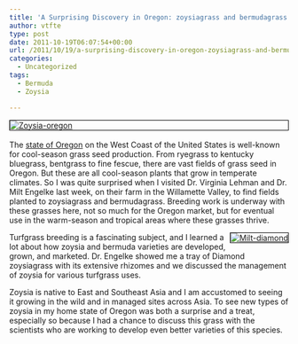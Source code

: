 ```yaml
---
title: 'A Surprising Discovery in Oregon: zoysiagrass and bermudagrass'
author: vtfte
type: post
date: 2011-10-19T06:07:54+00:00
url: /2011/10/19/a-surprising-discovery-in-oregon-zoysiagrass-and-bermudagrass/
categories:
  - Uncategorized
tags:
  - Bermuda
  - Zoysia

---
```

[<img alt="Zoysia-oregon" border="0" class="asset  asset-image at-xid-6a00e553d5d11088330154363bd271970c" src="http://wp1.asianturfgrass.com/wp-content/uploads/2021/04/img_606c4801b10c8.jpg" style="display: block; margin-left: auto; margin-right: auto; border: 1px solid #000000;" title="Zoysia-oregon" />][1]  
The <a href="http://en.wikipedia.org/wiki/Oregon" target="_blank" rel="noopener">state of Oregon</a> on the West Coast of the United States is well-known for cool-season grass seed production. From ryegrass to kentucky bluegrass, bentgrass to fine fescue, there are vast fields of grass seed in Oregon. But these are all cool-season plants that grow in temperate climates. So I was quite surprised when I visited Dr. Virginia Lehman and Dr. Milt Engelke last week, on their farm in the Willamette Valley, to find fields planted to zoysiagrass and bermudagrass. Breeding work is underway with these grasses here, not so much for the Oregon market, but for eventual use in the warm-season and tropical areas where these grasses thrive.

<a href="http://micahwoods.typepad.com/.a/6a00e553d5d11088330154363bf201970c-pi" style="float: right;"><img alt="Milt-diamond" border="0" class="asset  asset-image at-xid-6a00e553d5d11088330154363bf201970c" src="http://wp1.asianturfgrass.com/wp-content/uploads/2021/04/img_606c480239234.jpg" style="margin: 0px 0px 5px 5px; border: 1px solid #000000;" title="Milt-diamond" /></a>Turfgrass breeding is a fascinating subject, and I learned a lot about how zoysia and bermuda varieties are developed, grown, and marketed. Dr. Engelke showed me a tray of Diamond zoysiagrass with its extensive rhizomes and we discussed the management of zoysia for various turfgrass uses.

Zoysia is native to East and Southeast Asia and I am accustomed to seeing it growing in the wild and in managed sites across Asia. To see new types of zoysia in my home state of Oregon was both a surprise and a treat, especially so because I had a chance to discuss this grass with the scientists who are working to develop even better varieties of this species.

 [1]: http://micahwoods.typepad.com/.a/6a00e553d5d11088330154363bd271970c-pi